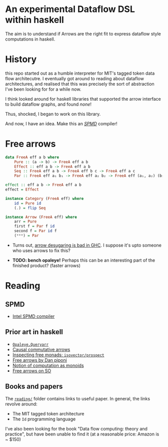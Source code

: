 # An experimental Dataflow DSL within haskell

The aim is to understand if Arrows are the right fit to express dataflow
style computations in haskell.

# History
this repo started out as a humble interpreter for MIT's tagged token data flow architecutre.
I eventually got around to reading about dataflow architectures, and realised
that this was precisely the sort of abstraction I've been looking for for a while
now. 

I think looked around for haskell libraries that supported the arrow interface
to build dataflow graphs, and found _none_!

Thus, shocked, I began to work on this library.

And now, I have an idea. Make this an [_SPMD_](https://ispc.github.io/) compiler!

# Free arrows

```hs
data FreeA eff a b where
    Pure :: (a -> b) -> FreeA eff a b
    Effect :: eff a b -> FreeA eff a b
    Seq :: FreeA eff a b -> FreeA eff b c -> FreeA eff a c
    Par :: FreeA eff a₁ b₁ -> FreeA eff a₂ b₂ -> FreeA eff (a₁, a₂) (b₁, b₂)

effect :: eff a b -> FreeA eff a b
effect = Effect

instance Category (FreeA eff) where
    id = Pure id
    (.) = flip Seq

instance Arrow (FreeA eff) where
    arr = Pure
    first f = Par f id
    second f = Par id f
    (***) = Par

```

- Turns out, [arrow desugaring is bad in GHC](https://stackoverflow.com/questions/45260173/proc-syntax-in-haskell-arrows-leads-to-severe-performance-penalty).
I suppose it's upto someone who uses arrows to fix this?

- **TODO: bench opaleye!** Perhaps this can be an interesting part of the finished product? (faster arrows)


# Reading
## SPMD
- [Intel SPMD compiler](https://ispc.github.io/)
## Prior art in haskell
- [`Opaleye.Queryarr`](http://hackage.haskell.org/package/opaleye-0.6.7003.1/docs/Opaleye-Internal-QueryArr.html)
- [Causal commutative arrows](http://haskell.cs.yale.edu/wp-content/uploads/2012/06/FromJFP.pdf)
- [Inspecting free monads: `isovector/prospect`](https://github.com/isovector/prospect)
- [Free arrows by Dan piponi](http://blog.sigfpe.com/2017/01/building-free-arrows-from-components.html)
- [Notion of computation as monoids](https://arxiv.org/pdf/1406.4823.pdf)
- [Free arrows on SO](https://stackoverflow.com/questions/12001350/useful-operations-on-free-arrows)

## Books and papers
The [`reading/`](reading/) folder contains links to useful paper. In general,
the links revolve around:

- The MIT tagged token architecture
- The `Id` programming language

I've also been looking for the book "Data flow computing: theory and practice",
but have been unable to find it (at a reasonable price: Amazon is ~ $150) 

